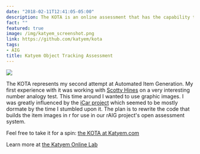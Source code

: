 ```yaml
---
date: "2018-02-11T12:41:05-05:00"
description: The KOTA is an online assessment that has the capability to administer automated item generated items.
fact: ""
featured: true
image: /img/katyem_screenshot.png
link: https://github.com/katyem/kota
tags:
- AIG
title: Katyem Object Tracking Assessment
---
```

![](/img/rAIG.png)

The KOTA represents my second attempt at Automated Item Generation. My first experience with it was working with [Scotty Hines](https://twitter.com/scottyhines) on a very interesting number analogy test. This time around I wanted to use graphic images. I was greatly influenced by the [iCar project](https://icar-project.com/) which seemed to be mostly dormate by the time I stumbled upon it. The plan is to rewrite the code that builds the item images in r for use in our rAIG project's open assessment system. 

Feel free to take it for a spin: [the KOTA at Katyem.com](https://katyem.com)

Learn more at [the Katyem Online Lab](https://katyem.net)

